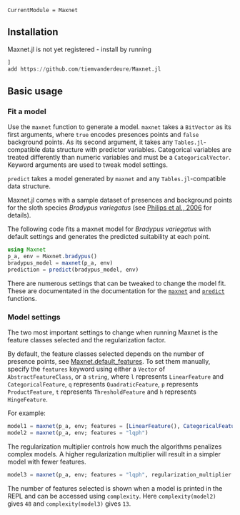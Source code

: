 ```@meta
CurrentModule = Maxnet
```

## Installation
Maxnet.jl is not yet registered - install by running
```julia
]
add https://github.com/tiemvanderdeure/Maxnet.jl 
```

## Basic usage
### Fit a model
Use the `maxnet` function to generate a model. `maxnet` takes a `BitVector` as its first arguments, where `true` encodes presences points and `false` background points. As its second argument, it takes any `Tables.jl`-compatible data structure with predictor variables. Categorical variables are treated differently than numeric variables and must be a `CategoricalVector`. Keyword arguments are used to tweak model settings.

`predict` takes a model generated by `maxnet` and any `Tables.jl`-compatible data structure.

Maxnet.jl comes with a sample dataset of presences and background points for the sloth species _Bradypus variegatus_ (see [Philips et al., 2006](https://doi.org/10.1016/j.ecolmodel.2005.03.026) for details).

The following code fits a maxnet model for _Bradypus variegatus_ with default settings and generates the predicted suitability at each point.

```julia
using Maxnet
p_a, env = Maxnet.bradypus()
bradypus_model = maxnet(p_a, env)
prediction = predict(bradypus_model, env)
```

There are numerous settings that can be tweaked to change the model fit. These are documentated in the documentation for the [`maxnet`](@ref) and [`predict`](@ref) functions.

### Model settings
The two most important settings to change when running Maxnet is the feature classes selected and the regularization factor.

By default, the feature classes selected depends on the number of presence points, see [Maxnet.default_features](@ref). To set them manually, specify the `features` keyword using either a `Vector` of `AbstractFeatureClass`, or a `string`, where `l` represents `LinearFeature` and `CategoricalFeature`, `q` represents `QuadraticFeature`, `p` represents `ProductFeature`, `t` represents `ThresholdFeature` and `h` represents `HingeFeature`. 

For example:
```julia
model1 = maxnet(p_a, env; features = [LinearFeature(), CategoricalFeature(), QuadraticFeature()])
model2 = maxnet(p_a, env; features = "lqph")
```

The regularization multiplier controls how much the algorithms penalizes complex models. A higher regularization multiplier will result in a simpler model with fewer features.

```julia
model3 = maxnet(p_a, env; features = "lqph", regularization_multiplier = 10.0)
```

The number of features selected is shown when a model is printed in the REPL and can be accessed using `complexity`. Here `complexity(model2)` gives `48` and `complexity(model3)` gives `13`.